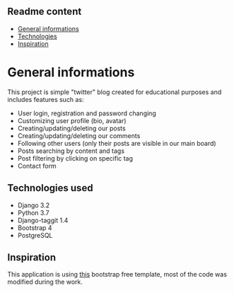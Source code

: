 ## Readme content
* [General informations](#General-informations)
* [Technologies](#Technologies-used)
* [Inspiration](#Inspiration)

# General informations
This project is simple "twitter" blog created for educational purposes and includes features such as:
* User login, registration and password changing
* Customizing user profile (bio, avatar)
* Creating/updating/deleting our posts
* Creating/updating/deleting our comments
* Following other users (only their posts are visible in our main board)
* Posts searching by content and tags
* Post filtering by clicking on specific tag
* Contact form

## Technologies used
* Django 3.2
* Python 3.7
* Django-taggit 1.4
* Bootstrap 4
* PostgreSQL

## Inspiration
This application is using [this](https://bootstrapious.com/p/bootstrap-blog) bootstrap free template, most of the code was modified during the work.
